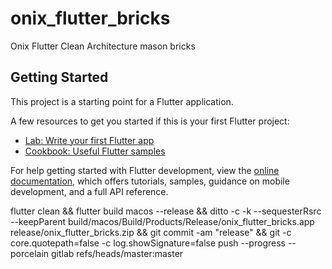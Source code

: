 # onix_flutter_bricks

Onix Flutter Clean Architecture mason bricks

## Getting Started

This project is a starting point for a Flutter application.

A few resources to get you started if this is your first Flutter project:

- [Lab: Write your first Flutter app](https://docs.flutter.dev/get-started/codelab)
- [Cookbook: Useful Flutter samples](https://docs.flutter.dev/cookbook)

For help getting started with Flutter development, view the
[online documentation](https://docs.flutter.dev/), which offers tutorials, samples, guidance on
mobile development, and a full API reference.

flutter clean && flutter build macos --release && ditto -c -k --sequesterRsrc --keepParent
build/macos/Build/Products/Release/onix_flutter_bricks.app release/onix_flutter_bricks.zip && git
commit -am "release" && git -c core.quotepath=false -c log.showSignature=false push --progress
--porcelain gitlab refs/heads/master:master